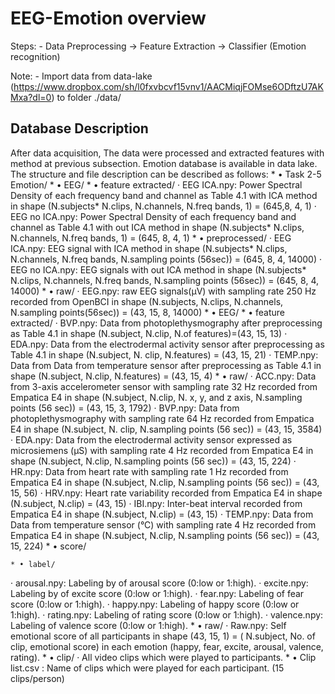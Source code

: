 # EEG-Emotion overview

Steps:
    - Data Preprocessing -> Feature Extraction -> Classifier (Emotion recognition)
    
Note:
    - Import data from data-lake (https://www.dropbox.com/sh/l0fxvbcvf15vnv1/AACMiqjFOMse6ODftzU7AKMxa?dl=0) to folder ./data/


## Database Description
After data acquisition, The data were processed and extracted features with method at previous subsection. Emotion database is available in data lake. The structure and file description can be described as follows:
    * • Task 2-5 Emotion/
    * • EEG/
    * • feature extracted/
· EEG ICA.npy: Power Spectral Density of each frequency band and channel as Table 4.1 with ICA method in shape (N.subjects* N.clips, N.channels, N.freq bands, 1) = (645,8, 4, 1)
· EEG no ICA.npy: Power Spectral Density of each frequency band and channel as Table 4.1 with out ICA method in shape (N.subjects* N.clips, N.channels, N.freq bands, 1) = (645, 8, 4, 1)
    * • preprocessed/
· EEG ICA.npy: EEG signal with ICA method in shape (N.subjects* N.clips, N.channels, N.freq bands, N.sampling points (56sec)) = (645, 8, 4, 14000)
· EEG no ICA.npy: EEG signals with out ICA method in shape (N.subjects* N.clips, N.channels, N.freq bands, N.sampling points (56sec)) = (645, 8, 4, 14000)
    * • raw/
· EEG.npy: raw EEG signals(µV) with sampling rate 250 Hz recorded from OpenBCI in shape (N.subjects, N.clips, N.channels, N.sampling points(56sec)) = (43, 15, 8, 14000)
    * • EEG/
    * • feature extracted/
· BVP.npy: Data from photoplethysmography after preprocessing as Table 4.1 in shape (N.subject, N.clip, N.of features)=(43, 15, 13)
· EDA.npy: Data from the electrodermal activity sensor after preprocessing as Table 4.1 in shape (N.subject, N. clip, N.features) = (43, 15, 21)
· TEMP.npy: Data from Data from temperature sensor after preprocessing as Table 4.1 in shape (N.subject, N.clip, N.features) = (43, 15, 4)
    * • raw/
· ACC.npy: Data from 3-axis accelerometer sensor with sampling rate 32 Hz recorded from Empatica E4 in shape (N.subject, N.clip, N. x, y, and z axis, N.sampling points (56 sec)) = (43, 15, 3, 1792)
· BVP.npy: Data from photoplethysmography with sampling rate 64 Hz recorded from Empatica E4 in shape (N.subject, N. clip, N.sampling points (56 sec)) = (43, 15, 3584)
· EDA.npy: Data from the electrodermal activity sensor expressed as microsiemens (µS) with sampling rate 4 Hz recorded from Empatica E4 in shape (N.subject, N.clip, N.sampling points (56 sec)) = (43, 15, 224)
· HR.npy: Data from heart rate with sampling rate 1 Hz recorded from Empatica E4 in shape (N.subject, N.clip, N.sampling points (56 sec)) = (43, 15, 56)
· HRV.npy: Heart rate variability recorded from Empatica E4 in shape (N.subject, N.clip) = (43, 15)
· IBI.npy: Inter-beat interval recorded from Empatica E4 in shape (N.subject, N.clip) = (43, 15)
· TEMP.npy: Data from Data from temperature sensor (°C) with sampling rate 4 Hz recorded from Empatica E4 in shape (N.subject, N.clip, N.sampling points (56 sec)) = (43, 15, 224)
    * • score/
    
    * • label/
· arousal.npy: Labeling by of arousal score (0:low or 1:high).
· excite.npy: Labeling by of excite score (0:low or 1:high).
· fear.npy: Labeling of fear score (0:low or 1:high).
· happy.npy: Labeling of happy score (0:low or 1:high).
· rating.npy: Labeling of rating score (0:low or 1:high).
· valence.npy: Labeling of valence score (0:low or 1:high).
    * • raw/
· Raw.npy: Self emotional score of all participants in shape (43, 15, 1) = ( N.subject, No. of clip, emotional score) in each emotion (happy, fear, excite, arousal, valence, rating).
    * • clip/
· All video clips which were played to participants.
    * • Clip list.csv : Name of clips which were played for each participant. (15 clips/person)
